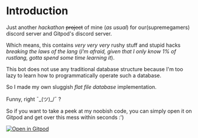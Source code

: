 # Introduction

Just another _hackathon_  ~~project~~ of mine (_as usual_) for our(supremegamers) discord server and Gitpod's discord server.


Which means, this contains _very very very_  rushy stuff and stupid hacks _breaking the laws of the lang_  (_I'm afraid, given that I only know 1% of rustlang, gotta spend some time learning it_).

This bot does not use any traditional database structure because I'm too lazy to learn how to programmatically operate such a database.

So I made my own sluggish _flat file database_  implementation.

Funny, right ¯\_(ツ)_/¯  ?

So if you want to take a peek at my noobish code, you can simply open it on Gitpod and get over this mess within seconds :')

[![Open in Gitpod](https://gitpod.io/button/open-in-gitpod.svg)](https://gitpod.io/#https://github.com/supremegamers/optimus)
